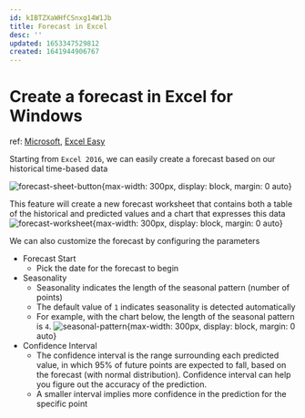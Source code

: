 ```yaml
---
id: kIBTZXaWHfCSnxg14W1Jb
title: Forecast in Excel
desc: ''
updated: 1653347529812
created: 1641944906767
---
```

# Create a forecast in Excel for Windows

ref: [Microsoft](https://support.microsoft.com/en-us/office/create-a-forecast-in-excel-for-windows-22c500da-6da7-45e5-bfdc-60a7062329fd), [Excel Easy](https://www.excel-easy.com/examples/forecast.html)

Starting from `Excel 2016`, we can easily create a forecast based on our historical time-based data

![forecast-sheet-button](https://support.content.office.net/en-us/media/729d4098-b4cb-4b0c-a5e1-d046a3093db9.png){max-width: 300px, display: block, margin: 0 auto}

This feature will create a new forecast worksheet that contains both a table of the historical and predicted values and a chart that expresses this data
![forecast-worksheet](https://support.content.office.net/en-us/media/1f8ebf53-95b1-43d3-a73d-c20b4d3a5aa8.png){max-width: 300px, display: block, margin: 0 auto}

We can also customize the forecast by configuring the parameters
- Forecast Start
    - Pick the date for the forecast to begin
- Seasonality
    - Seasonality indicates the length of the seasonal pattern (number of points)
    - The default value of `1` indicates seasonality is detected automatically 
    - For example, with the chart below, the length of the seasonal pattern is `4`.
    ![seasonal-pattern](https://www.excel-easy.com/examples/images/forecast/seasonal-pattern.png){max-width: 300px, display: block, margin: 0 auto}
- Confidence Interval
    - The confidence interval is the range surrounding each predicted value, in which 95% of future points are expected to fall, based on the forecast (with normal distribution). Confidence interval can help you figure out the accuracy of the prediction. 
    - A smaller interval implies more confidence in the prediction for the specific point
